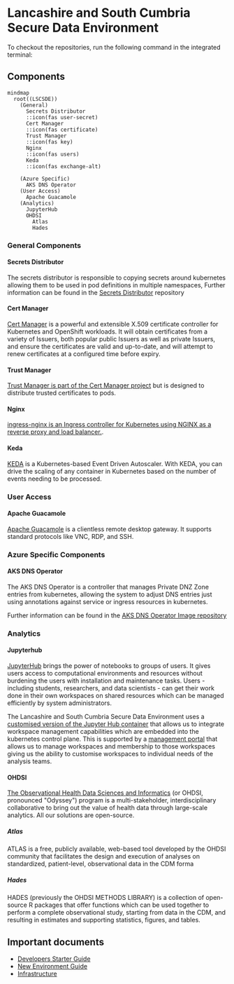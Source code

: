# Lancashire and South Cumbria Secure Data Environment
To checkout the repositories, run the following command in the integrated terminal:


## Components
```mermaid
mindmap
  root((LSCSDE))
    (General)
      Secrets Distributor
      ::icon(fas user-secret)
      Cert Manager
      ::icon(fas certificate)
      Trust Manager
      ::icon(fas key)
      Nginx
      ::icon(fas users)
      Keda
      ::icon(fas exchange-alt)

    (Azure Specific)
      AKS DNS Operator
    (User Access)
      Apache Guacamole
    (Analytics)
      JupyterHub
      OHDSI
        Atlas
        Hades
```

### General Components
#### Secrets Distributor
The secrets distributor is responsible to copying secrets around kubernetes allowing them to be used in pod definitions in multiple namespaces, Further information can be found in the [Secrets Distributor](./docker/secrets-distributor/) repository

#### Cert Manager
[Cert Manager](https://cert-manager.io/) is a powerful and extensible X.509 certificate controller for Kubernetes and OpenShift workloads. It will obtain certificates from a variety of Issuers, both popular public Issuers as well as private Issuers, and ensure the certificates are valid and up-to-date, and will attempt to renew certificates at a configured time before expiry.

#### Trust Manager
[Trust Manager is part of the Cert Manager project](https://cert-manager.io/docs/trust/) but is designed to distribute trusted certificates to pods.

#### Nginx
[ingress-nginx is an Ingress controller for Kubernetes using NGINX as a reverse proxy and load balancer.](https://github.com/kubernetes/ingress-nginx).

#### Keda
[KEDA](https://keda.sh/) is a Kubernetes-based Event Driven Autoscaler. With KEDA, you can drive the scaling of any container in Kubernetes based on the number of events needing to be processed.

### User Access
#### Apache Guacamole
[Apache Guacamole](https://guacamole.apache.org/) is a clientless remote desktop gateway. It supports standard protocols like VNC, RDP, and SSH.

### Azure Specific Components
#### AKS DNS Operator
The AKS DNS Operator is a controller that manages Private DNZ Zone entries from kubernetes, allowing the system to adjust DNS entries just using annotations against service or ingress resources in kubernetes.

Further information can be found in the [AKS DNS Operator Image repository](./docker/aks-dns-operator/)

### Analytics
#### Jupyterhub
[JupyterHub](https://jupyter.org/hub) brings the power of notebooks to groups of users. It gives users access to computational environments and resources without burdening the users with installation and maintenance tasks. Users - including students, researchers, and data scientists - can get their work done in their own workspaces on shared resources which can be managed efficiently by system administrators.

The Lancashire and South Cumbria Secure Data Environment uses a [customised version of the Jupyter Hub container](https://github.com/lsc-sde/docker-jupyterhub) that allows us to integrate workspace management capabilities which are embedded into the kubernetes control plane. This is supported by a [management portal](https://github.com/lsc-sde/docker-analytics-workspace-mgmt) that allows us to manage workspaces and membership to those workspaces giving us the ability to customise workspaces to individual needs of the analysis teams.

#### OHDSI
[The Observational Health Data Sciences and Informatics](https://www.ohdsi.org/)  (or OHDSI, pronounced "Odyssey") program is a multi-stakeholder, interdisciplinary collaborative to bring out the value of health data through large-scale analytics. All our solutions are open-source.

##### Atlas
ATLAS is a free, publicly available, web-based tool developed by the OHDSI community that facilitates the design and execution of analyses on standardized, patient-level, observational data in the CDM forma

##### Hades
HADES (previously the OHDSI METHODS LIBRARY) is a collection of open-source R packages that offer functions which can be used together to perform a complete observational study, starting from data in the CDM, and resulting in estimates and supporting statistics, figures, and tables. 

## Important documents

* [Developers Starter Guide](./Developers.md)
* [New Environment Guide](./New-Environment.md)
* [Infrastructure](./iac/)